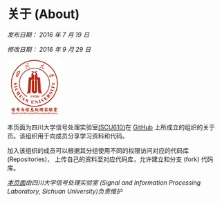 # 关于 (About)
*发布日期： 2016 年 7 月 19 日*

*修改日期： 2016 年 9 月 29 日*

<img src="https://github.com/SCU610/About/blob/master/Pic/SCU_SIPL_LOGO-01.png" width="25%" height="25%">

本页面为四川大学信号处理实验室[(SCU610)](https://github.com/SCU610)在 [GitHub](http://github.com) 上所成立的组织的关于页。该组织用于向成员分享学习资料和代码。

加入该组织的成员可以根据其分组使用不同的权限访问对应的代码库 (Repositories)， 上传自己的资料至对应代码库，允许建立和分支 (fork) 代码库。


*[本页面](https://github.com/SCU610/About)由四川大学信号处理实验室 (Signal and Information Processing Laboratory, Sichuan University)负责维护*
